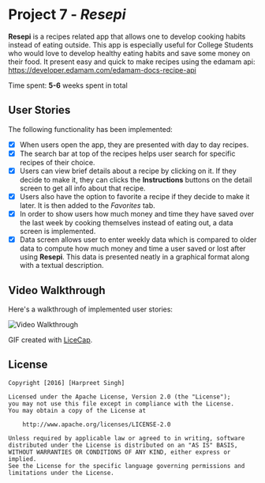 # Project 7 - *Resepi*

**Resepi** is a recipes related app that allows one to develop cooking habits instead of eating outside. This app is especially useful for College Students who would love to develop healthy eating habits and save some money on their food. It present easy and quick to make recipes using the edamam api: https://developer.edamam.com/edamam-docs-recipe-api

Time spent: **5-6** weeks spent in total

## User Stories

The following functionality has been implemented:

- [x] When users open the app, they are presented with day to day recipes.
- [x] The search bar at top of the recipes helps user search for specific recipes of their choice.
- [x] Users can view brief details about a recipe by clicking on it. If they decide to make it, they can clicks the **Instructions** buttons on the detail screen to get all info about that recipe.
- [x] Users also have the option to favorite a recipe if they decide to make it later. It is then added to the *Favorites* tab.
- [x] In order to show users how much money and time they have saved over the last week by cooking themselves instead of eating out, a data screen is implemented.
- [x] Data screen allows user to enter weekly data which is compared to older data to compute how much money and time a user saved or lost after using **Resepi**. This data is presented neatly in a graphical format along with a textual description. 

## Video Walkthrough 

Here's a walkthrough of implemented user stories:

<img src='https://github.com/hshssingh4/Resepi/blob/master/RevisedResepi.gif' title='Video Walkthrough' width='' alt='Video Walkthrough' />

GIF created with [LiceCap](http://www.cockos.com/licecap/).

## License

    Copyright [2016] [Harpreet Singh]

    Licensed under the Apache License, Version 2.0 (the "License");
    you may not use this file except in compliance with the License.
    You may obtain a copy of the License at

        http://www.apache.org/licenses/LICENSE-2.0

    Unless required by applicable law or agreed to in writing, software
    distributed under the License is distributed on an "AS IS" BASIS,
    WITHOUT WARRANTIES OR CONDITIONS OF ANY KIND, either express or implied.
    See the License for the specific language governing permissions and
    limitations under the License.
